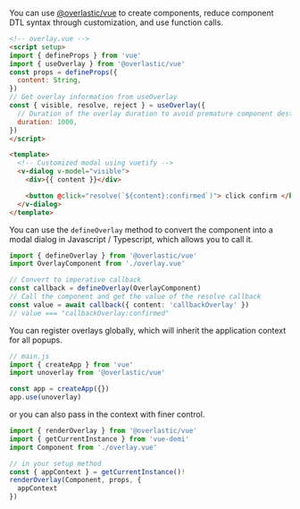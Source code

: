 You can use [@overlastic/vue](https://unoverlays.vercel.app/en/vue/) to create components, reduce component DTL syntax through customization, and use function calls.

```html
<!-- overlay.vue -->
<script setup>
import { defineProps } from 'vue'
import { useOverlay } from '@overlastic/vue'
const props = defineProps({
  content: String,
})
// Get overlay information from useOverlay
const { visible, resolve, reject } = useOverlay({
  // Duration of the overlay duration to avoid premature component destruction
  duration: 1000,
})
</script>

<template>
  <!-- Customized modal using vuetify -->
  <v-dialog v-model="visible">
    <div>{{ content }}</div>

    <button @click="resolve(`${content}:confirmed`)"> click confirm </button>
  </v-dialog>
</template>
```

You can use the `defineOverlay` method to convert the component into a modal dialog in Javascript / Typescript, which allows you to call it.

```ts
import { defineOverlay } from '@overlastic/vue'
import OverlayComponent from './overlay.vue'

// Convert to imperative callback
const callback = defineOverlay(OverlayComponent)
// Call the component and get the value of the resolve callback
const value = await callback({ content: 'callbackOverlay' })
// value === "callbackOverlay:confirmed"
```

You can register overlays globally, which will inherit the application context for all popups.

```ts
// main.js
import { createApp } from 'vue'
import unoverlay from '@overlastic/vue'

const app = createApp({})
app.use(unoverlay)
```

or you can also pass in the context with finer control.

```ts
import { renderOverlay } from '@overlastic/vue'
import { getCurrentInstance } from 'vue-demi'
import Component from './overlay.vue'

// in your setup method
const { appContext } = getCurrentInstance()!
renderOverlay(Component, props, {
  appContext
})
```